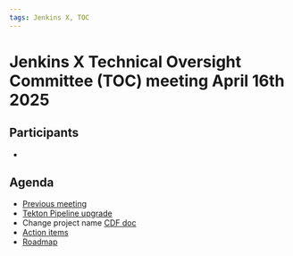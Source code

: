 ```yaml
---
tags: Jenkins X, TOC
---
```

# Jenkins X Technical Oversight Committee (TOC) meeting April 16th 2025

## Participants

- <fill in>

## Agenda

- [Previous meeting](2025-04-02.md)
- [Tekton Pipeline upgrade](https://github.com/jenkins-x/jx/issues/8683)
- Change project name [CDF doc](https://docs.google.com/document/d/1O6Ai29X-ojCgX8OfWM6PP6PelIWFmU47eeNmhdu8lpA/edit?tab=t.0)
- [Action items](https://github.com/orgs/jenkins-x/projects/21/views/1)
- [Roadmap](https://github.com/orgs/jenkins-x/projects/23/views/1)
